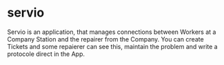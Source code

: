 # servio

Servio is an application, that manages connections between Workers at a Company Station and the repairer from the Company. You can create Tickets and some repaierer can see this, maintain the problem and write a protocole direct in the App. 
